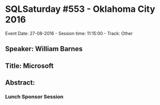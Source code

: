 # SQLSaturday #553 - Oklahoma City 2016
Event Date: 27-08-2016 - Session time: 11:15:00 - Track: Other
## Speaker: William Barnes
## Title: Microsoft
## Abstract:
### Lunch Sponsor Session
